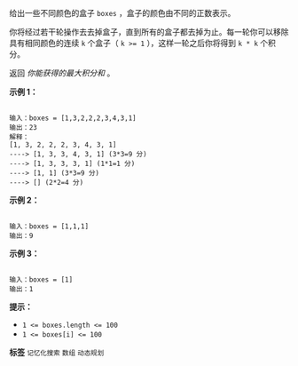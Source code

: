 给出一些不同颜色的盒子<meta charset="UTF-8" /> `boxes` ，盒子的颜色由不同的正数表示。

你将经过若干轮操作去去掉盒子，直到所有的盒子都去掉为止。每一轮你可以移除具有相同颜色的连续 `k` 个盒子（ `k >= 1` ），这样一轮之后你将得到 `k * k` 个积分。

返回 *你能获得的最大积分和* 。

 

 **示例 1：** 

```

输入：boxes = [1,3,2,2,2,3,4,3,1]
输出：23
解释：
[1, 3, 2, 2, 2, 3, 4, 3, 1] 
----> [1, 3, 3, 4, 3, 1] (3*3=9 分) 
----> [1, 3, 3, 3, 1] (1*1=1 分) 
----> [1, 1] (3*3=9 分) 
----> [] (2*2=4 分)

```
 **示例 2：** 

```

输入：boxes = [1,1,1]
输出：9

```
 **示例 3：** 

```

输入：boxes = [1]
输出：1

```
 

 **提示：** 
-  `1 <= boxes.length <= 100` 
-  `1 <= boxes[i] <= 100` 
 
**标签**
`记忆化搜索` `数组` `动态规划` 

